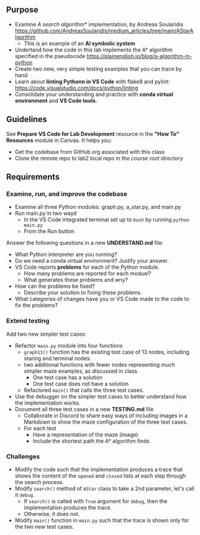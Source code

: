 ## Purpose
- Examine **A* search algorithm** implementation, by Andreas Soularidis https://github.com/AndreasSoularidis/medium_articles/tree/main/AStarAlgorithm 
    - This is an example of an **AI symbolic system**
- Undertand how the code in this lab implements the A* algorithm specified in the pseudocode https://plainenglish.io/blog/a-algorithm-in-python  
- Create two new, very simple testing examples that you can trace by hand
- Learn about **linting Pythonn in VS Code** with flake8 and pylint: https://code.visualstudio.com/docs/python/linting 
- Consolidate your understanding and practice with **conda virtual environment**  and **VS Code tools**. 

## Guidelines
See **Prepare VS Code for Lab Development** resource in the **"How To" Resources** module in Canvas. It helps you:
- Get the codebase from GitHub org associated with this class 
- Clone the remote repo to lab2 local repo in the *course root directory*

## Requirements
### Examine, run, and improve the codebase
- Examine all three Python modules: graph.py, a_star.py, and main.py
- Run main.py in two wayd
    - In the VS Code integrated terminal set up to `bash` by running `python main.py`
    - From the Run button

Answer the following questions in a new **UNDERSTAND.md** file:
- What Python interpreter are you running? 
- Do we need a conda virtual environment? Justify your answer. 
- VS Code reports **problems** for each of the Python module.  
    - How many problems are reported for each moduel? 
    - What generates these problems and wny?
- How can the problems be fixed? 
    - Describe your solution to fixing these problems. 
- What categories of changes have you or VS Code made to the code to fix the problems? 

### Extend testing
Add two new simpler test cases:
- Refactor `main.py` module into four functions
    - `graph13()` function has the existing test case of 13 nodes, including staring and terminal nodes. 
    - two additional functions with fewer nodes representing much simpler maze examples, as discussed in class. 
        - One test case has a solution
        - One test case does not have a solution
    - Refactored `main()` that calls the three test cases. 
- Use the debugger on the simpler test cases to better understand how the implementation works. 
- Document all three test cases in a new **TESTING.md** file
    - Collaborate in Discord to share easy ways of including images in a Markdown to show the maze configuration of the three test cases.
    - For each test
        - Have a representation of the maze (image)
        - Include the shortest path the A* algorithm finds

### Challenges
- Modify the code such that the implementation produces a trace that shows the content of the `opened` and `closed` lists at each step through the search process. 
- Modify `search()` method of `AStar` class to take a 2nd parameter, let's call it `debug`.
    - If `search()` is called with `True` argument for `debug`, then the implementation produces the trace.
    - Otherwise, it does not. 
- Modify `main()` function in `main.py` such that the trace is shown only for the two new test cases. 

